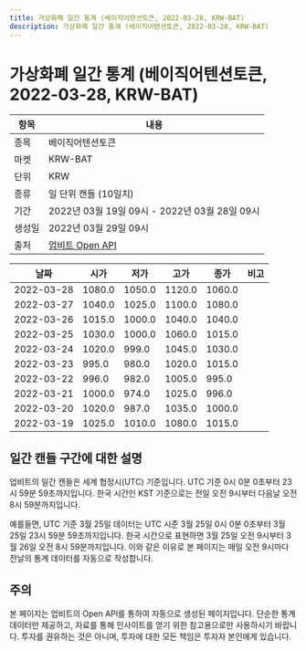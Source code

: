 ```yaml
---
title: 가상화폐 일간 통계 (베이직어텐션토큰, 2022-03-28, KRW-BAT)
description: 가상화폐 일간 통계 (베이직어텐션토큰, 2022-03-28, KRW-BAT)
---
```



가상화폐 일간 통계 (베이직어텐션토큰, 2022-03-28, KRW-BAT)
===

|항목|내용|
|--|--|
|종목|베이직어텐션토큰|
|마켓|KRW-BAT|
|단위|KRW|
|종류|일 단위 캔들 (10일치)|
|기간|2022년 03월 19일 09시 - 2022년 03월 28일 09시|
|생성일|2022년 03월 29일 09시|
|출처|[업비트 Open API](https://docs.upbit.com)|


|날짜|시가|저가|고가|종가|비고|
|--|--|--|--|--|--|
|2022-03-28|1080.0|1050.0|1120.0|1060.0|    |
|2022-03-27|1040.0|1025.0|1100.0|1080.0|    |
|2022-03-26|1015.0|1000.0|1040.0|1040.0|    |
|2022-03-25|1030.0|1000.0|1060.0|1015.0|    |
|2022-03-24|1020.0|999.0|1045.0|1030.0|    |
|2022-03-23|995.0|980.0|1020.0|1015.0|    |
|2022-03-22|996.0|982.0|1005.0|995.0|    |
|2022-03-21|1000.0|974.0|1025.0|996.0|    |
|2022-03-20|1020.0|987.0|1035.0|1000.0|    |
|2022-03-19|1025.0|1010.0|1080.0|1015.0|    |


일간 캔들 구간에 대한 설명
---


업비트의 일간 캔들은 세계 협정시(UTC) 기준입니다. 
UTC 기준 0시 0분 0초부터 23시 59분 59초까지입니다. 
한국 시간인 KST 기준으로는 전일 오전 9시부터 다음날 오전 8시 59분까지입니다. 


예를들면, UTC 기준 3월 25일 데이터는 UTC 시준 3월 25일 0시 0분 0초부터 3월 25일 23시 59분 59초까지입니다. 
한국 시간으로 표현하면 3월 25일 오전 9시부터 3월 26일 오전 8시 59분까지입니다. 
이와 같은 이유로 본 페이지는 매일 오전 9시마다 전날의 통계 데이터를 자동으로 작성합니다. 


주의
---


본 페이지는 업비트의 Open API를 통하여 자동으로 생성된 페이지입니다. 
단순한 통계 데이터만 제공하고, 자료를 통해 인사이트를 얻기 위한 참고용으로만 사용하시기 바랍니다. 
투자를 권유하는 것은 아니며, 투자에 대한 모든 책임은 투자자 본인에게 있습니다. 
